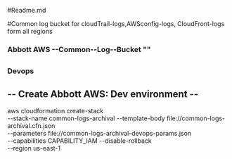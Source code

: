 #Readme.md

#Common log bucket for cloudTrail-logs,AWSconfig-logs, CloudFront-logs form all  regions



### Abbott AWS --Common--Log--Bucket ""
##
### Devops
## -- Create Abbott AWS: Dev environment --
aws cloudformation create-stack \
--stack-name common-logs-archival --template-body file://common-logs-archival.cfn.json \
--parameters file://common-logs-archival-devops-params.json \
--capabilities CAPABILITY_IAM --disable-rollback \
--region us-east-1
